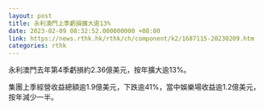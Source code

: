 ```yaml
---
layout: post
title: 永利澳門上季虧損擴大逾13%
date: 2023-02-09 08:32:52.000000000 +08:00
link: https://news.rthk.hk/rthk/ch/component/k2/1687115-20230209.htm
categories: rthk
---
```


永利澳門去年第4季虧損約2.36億美元，按年擴大逾13%。

集團上季經營收益總額逾1.9億美元，下跌逾41%，當中娛樂場收益逾1.2億美元，按年減少一半。
